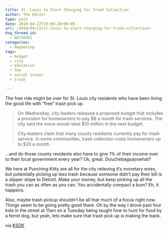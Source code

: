 ```yaml
---
title: St. Louis to Start Charging for Trash Collection
author: The Editor
type: post
date: 2010-04-22T19:00:20+00:00
url: /2010/04/22/st-louis-to-start-charging-for-trash-collection/
dsq_thread_id:
  - 88736841
categories:
  - Happening
tags:
  - budget
  - city
  - education
  - fee
  - social issues
  - trash

---
```

The free ride might be over for St. Louis city residents who have been living the good life with &#8220;free&#8221; trash pick up.

> On Wednesday, city leaders released a proposed budget that includes a provision for homeowners to pay $8 a month for trash services. The city said the move would raise $10 million in the next budget.
> 
> City leaders claim that many county residents currently pay for trash service. In some communities, trash collection costs homeowners up to $20 a month.

&#8230;and do those county residents also have to give 1% of their income over to their local government every year? Ok, great. Douchebagsayswhat?

We here at Punching Kitty are all for the city relieving it&#8217;s monetary woes, but potentially picking up less trash because someone didn&#8217;t pay their bill is a slipper slope to Detroit. Make your money, but keep picking up all the trash you can as often as you can. You accidentally compact a bum? Eh, it happens.

Also, maybe trash pickup shouldn&#8217;t be all that much of a focus right now. Things seem to be going pretty good there. Oh by the way I drove past four kids in the street at 11am on a Tuesday being taught how to hunt for food by a ferrel dog, but yeah, lets make sure that trash pick up is making the bank.

via <a href="http://www.ksdk.com/news/local/story.aspx?storyid=200572&catid=3" target="_blank">KSDK</a>
